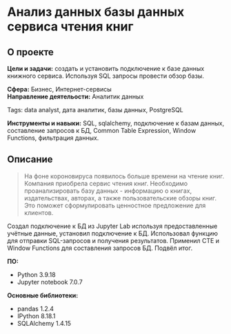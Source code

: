 # Анализ данных базы данных сервиса чтения книг

## О проекте
**Цели и задачи:** создать и установить подключение к базе данных книжного сервиса. Используя SQL запросы провести обзор базы.

**Сфера:** Бизнес, Интернет-сервисы\
**Направление деятельости:** Аналитик данных

Tags: data analyst, дата аналитик, базы данных, PostgreSQL

**Инструменты и навыки:** SQL, sqlalchemy, подключение к базам данных, составление запросов к БД, Common Table Expression, Window Functions, фильтрация данных.

## Описание
>На фоне короновируса появилось больше времени на чтение книг. Компания приобрела сервис чтения книг. Необходимо проанализировать базу данных - информацию о книгах, издательствах, авторах, а также пользовательские обзоры книг. Это поможет сформулировать ценностное предложение для клиентов.

Создал подключение к БД из Jupyter Lab используя предоставленные учётные данные, установил подключение к БД. Использовал функцию для отправки SQL-запросов и получения результатов. Применил CTE и Window Functions для составления запросов БД. Подвёл итог.

**ПО:**
+ Python 3.9.18
+ Jupyter notebook 7.0.7

**Основные библиотеки:**
- pandas 1.2.4
- IPython 8.18.1
- SQLAlchemy 1.4.15